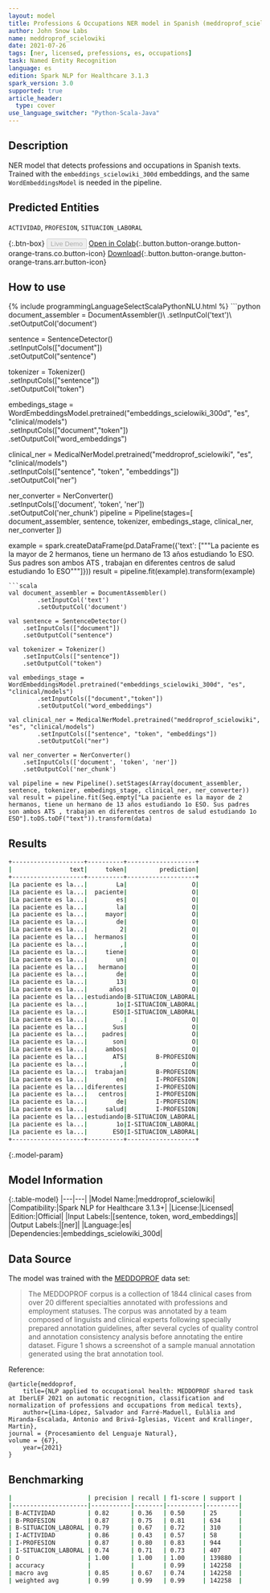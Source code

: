 ```yaml
---
layout: model
title: Professions & Occupations NER model in Spanish (meddroprof_scielowiki)
author: John Snow Labs
name: meddroprof_scielowiki
date: 2021-07-26
tags: [ner, licensed, prefessions, es, occupations]
task: Named Entity Recognition
language: es
edition: Spark NLP for Healthcare 3.1.3
spark_version: 3.0
supported: true
article_header:
  type: cover
use_language_switcher: "Python-Scala-Java"
---
```


## Description

NER model that detects professions and occupations in Spanish texts. Trained with the `embeddings_scielowiki_300d` embeddings, and the same `WordEmbeddingsModel` is needed in the pipeline.

## Predicted Entities

`ACTIVIDAD`, `PROFESION`, `SITUACION_LABORAL`

{:.btn-box}
<button class="button button-orange" disabled>Live Demo</button>
[Open in Colab](https://colab.research.google.com/github/JohnSnowLabs/spark-nlp-workshop/blob/master/tutorials/Certification_Trainings/Healthcare/1.Clinical_Named_Entity_Recognition_Model.ipynb){:.button.button-orange.button-orange-trans.co.button-icon}
[Download](https://s3.amazonaws.com/auxdata.johnsnowlabs.com/clinical/models/meddroprof_scielowiki_es_3.1.3_3.0_1627328955264.zip){:.button.button-orange.button-orange-trans.arr.button-icon}

## How to use



<div class="tabs-box" markdown="1">
{% include programmingLanguageSelectScalaPythonNLU.html %}
```python
document_assembler = DocumentAssembler()\
        .setInputCol('text')\
        .setOutputCol('document')

sentence = SentenceDetector() \
    .setInputCols(["document"]) \
    .setOutputCol("sentence")

tokenizer = Tokenizer() \
    .setInputCols(["sentence"]) \
    .setOutputCol("token")

embedings_stage = WordEmbeddingsModel.pretrained("embeddings_scielowiki_300d", "es", "clinical/models")\
        .setInputCols(["document","token"])\
        .setOutputCol("word_embeddings")

clinical_ner = MedicalNerModel.pretrained("meddroprof_scielowiki", "es", "clinical/models")\
        .setInputCols(["sentence", "token", "embeddings"])\
        .setOutputCol("ner")

ner_converter = NerConverter() \
    .setInputCols(['document', 'token', 'ner']) \
    .setOutputCol('ner_chunk')
pipeline = Pipeline(stages=[
    document_assembler, 
    sentence,
    tokenizer,
    embedings_stage,
    clinical_ner,
    ner_converter
])

example = spark.createDataFrame(pd.DataFrame({'text': ["""La paciente es la mayor de 2 hermanos, tiene un hermano de 13 años estudiando 1o ESO. Sus padres son ambos ATS , trabajan en diferentes centros de salud estudiando 1o ESO"""]}))
result = pipeline.fit(example).transform(example)
```
```scala
val document_assembler = DocumentAssembler()
        .setInputCol('text')
        .setOutputCol('document')

val sentence = SentenceDetector() 
    .setInputCols(["document"]) 
    .setOutputCol("sentence")

val tokenizer = Tokenizer() 
    .setInputCols(["sentence"]) 
    .setOutputCol("token")

val embedings_stage = WordEmbeddingsModel.pretrained("embeddings_scielowiki_300d", "es", "clinical/models")
        .setInputCols(["document","token"])
        .setOutputCol("word_embeddings")

val clinical_ner = MedicalNerModel.pretrained("meddroprof_scielowiki", "es", "clinical/models")
        .setInputCols(["sentence", "token", "embeddings"])
        .setOutputCol("ner")

val ner_converter = NerConverter() 
    .setInputCols(['document', 'token', 'ner']) 
    .setOutputCol('ner_chunk')

val pipeline = new Pipeline().setStages(Array(document_assembler, sentence, tokenizer, embedings_stage, clinical_ner, ner_converter))
val result = pipeline.fit(Seq.empty["La paciente es la mayor de 2 hermanos, tiene un hermano de 13 años estudiando 1o ESO. Sus padres son ambos ATS , trabajan en diferentes centros de salud estudiando 1o ESO"].toDS.toDF("text")).transform(data)
```
</div>

## Results

```bash
+--------------------+----------+-------------------+
|                text|     token|         prediction|
+--------------------+----------+-------------------+
|La paciente es la...|        La|                  O|
|La paciente es la...|  paciente|                  O|
|La paciente es la...|        es|                  O|
|La paciente es la...|        la|                  O|
|La paciente es la...|     mayor|                  O|
|La paciente es la...|        de|                  O|
|La paciente es la...|         2|                  O|
|La paciente es la...|  hermanos|                  O|
|La paciente es la...|         ,|                  O|
|La paciente es la...|     tiene|                  O|
|La paciente es la...|        un|                  O|
|La paciente es la...|   hermano|                  O|
|La paciente es la...|        de|                  O|
|La paciente es la...|        13|                  O|
|La paciente es la...|      años|                  O|
|La paciente es la...|estudiando|B-SITUACION_LABORAL|
|La paciente es la...|        1o|I-SITUACION_LABORAL|
|La paciente es la...|       ESO|I-SITUACION_LABORAL|
|La paciente es la...|         .|                  O|
|La paciente es la...|       Sus|                  O|
|La paciente es la...|    padres|                  O|
|La paciente es la...|       son|                  O|
|La paciente es la...|     ambos|                  O|
|La paciente es la...|       ATS|        B-PROFESION|
|La paciente es la...|         ,|                  O|
|La paciente es la...|  trabajan|        B-PROFESION|
|La paciente es la...|        en|        I-PROFESION|
|La paciente es la...|diferentes|        I-PROFESION|
|La paciente es la...|   centros|        I-PROFESION|
|La paciente es la...|        de|        I-PROFESION|
|La paciente es la...|     salud|        I-PROFESION|
|La paciente es la...|estudiando|B-SITUACION_LABORAL|
|La paciente es la...|        1o|I-SITUACION_LABORAL|
|La paciente es la...|       ESO|I-SITUACION_LABORAL|
+--------------------+----------+-------------------+
```

{:.model-param}
## Model Information

{:.table-model}
|---|---|
|Model Name:|meddroprof_scielowiki|
|Compatibility:|Spark NLP for Healthcare 3.1.3+|
|License:|Licensed|
|Edition:|Official|
|Input Labels:|[sentence, token, word_embeddings]|
|Output Labels:|[ner]|
|Language:|es|
|Dependencies:|embeddings_scielowiki_300d|

## Data Source

The model was trained with the [MEDDOPROF](https://temu.bsc.es/meddoprof/data/) data set:

> The MEDDOPROF corpus is a collection of 1844 clinical cases from over 20 different specialties annotated with professions and employment statuses. The corpus was annotated by a team composed of linguists and clinical experts following specially prepared annotation guidelines, after several cycles of quality control and annotation consistency analysis before annotating the entire dataset. Figure 1 shows a screenshot of a sample manual annotation generated using the brat annotation tool.

Reference:

```
@article{meddoprof,
    title={NLP applied to occupational health: MEDDOPROF shared task at IberLEF 2021 on automatic recognition, classification and normalization of professions and occupations from medical texts},
    author={Lima-López, Salvador and Farré-Maduell, Eulàlia and Miranda-Escalada, Antonio and Brivá-Iglesias, Vicent and Krallinger, Martin},
journal = {Procesamiento del Lenguaje Natural},
volume = {67},
    year={2021}
}
```

## Benchmarking

```bash
|                     | precision | recall | f1-score | support |
|---------------------|-----------|--------|----------|---------|
| B-ACTIVIDAD         | 0.82      | 0.36   | 0.50     | 25      |
| B-PROFESION         | 0.87      | 0.75   | 0.81     | 634     |
| B-SITUACION_LABORAL | 0.79      | 0.67   | 0.72     | 310     |
| I-ACTIVIDAD         | 0.86      | 0.43   | 0.57     | 58      |
| I-PROFESION         | 0.87      | 0.80   | 0.83     | 944     |
| I-SITUACION_LABORAL | 0.74      | 0.71   | 0.73     | 407     |
| O                   | 1.00      | 1.00   | 1.00     | 139880  |
| accuracy            |           |        | 0.99     | 142258  |
| macro avg           | 0.85      | 0.67   | 0.74     | 142258  |
| weighted avg        | 0.99      | 0.99   | 0.99     | 142258  |
```
